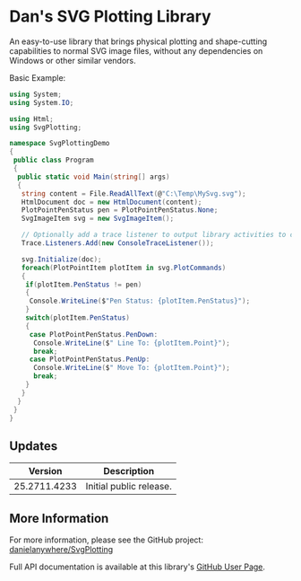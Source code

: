 # Dan's SVG Plotting Library

An easy-to-use library that brings physical plotting and shape-cutting capabilities to normal SVG image files, without any dependencies on Windows or other similar vendors.

Basic Example:

```cs
using System;
using System.IO;

using Html;
using SvgPlotting;

namespace SvgPlottingDemo
{
 public class Program
 {
  public static void Main(string[] args)
  {
   string content = File.ReadAllText(@"C:\Temp\MySvg.svg");
   HtmlDocument doc = new HtmlDocument(content);
   PlotPointPenStatus pen = PlotPointPenStatus.None;
   SvgImageItem svg = new SvgImageItem();

   // Optionally add a trace listener to output library activities to console.
   Trace.Listeners.Add(new ConsoleTraceListener());

   svg.Initialize(doc);
   foreach(PlotPointItem plotItem in svg.PlotCommands)
   {
    if(plotItem.PenStatus != pen)
    {
     Console.WriteLine($"Pen Status: {plotItem.PenStatus}");
    }
    switch(plotItem.PenStatus)
    {
     case PlotPointPenStatus.PenDown:
      Console.WriteLine($" Line To: {plotItem.Point}");
      break;
     case PlotPointPenStatus.PenUp:
      Console.WriteLine($" Move To: {plotItem.Point}");
      break;
    }
   }
  }
 }
}
```

## Updates

| Version | Description |
|---------|-------------|
| 25.2711.4233 | Initial public release. |

## More Information

For more information, please see the GitHub project:
[danielanywhere/SvgPlotting](https://github.com/danielanywhere/SvgPlotting)

Full API documentation is available at this library's [GitHub User Page](https://danielanywhere.github.io/SvgPlotting).


